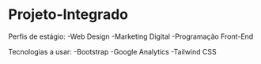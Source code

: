 # Projeto-Integrado

Perfis de estágio:
-Web Design
-Marketing Digital
-Programação Front-End

Tecnologias a usar:
-Bootstrap
-Google Analytics
-Tailwind CSS
